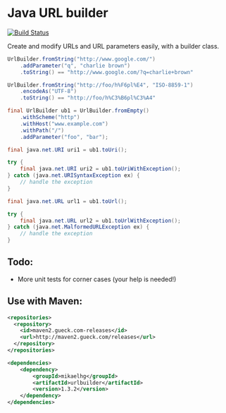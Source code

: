 Java URL builder
================

[![Build Status](https://travis-ci.org/mikaelhg/urlbuilder.png)](https://travis-ci.org/mikaelhg/urlbuilder)

Create and modify URLs and URL parameters easily, with a builder class.

```java
UrlBuilder.fromString("http://www.google.com/")
    .addParameter("q", "charlie brown")
    .toString() == "http://www.google.com/?q=charlie+brown"

UrlBuilder.fromString("http://foo/h%F6pl%E4", "ISO-8859-1")
    .encodeAs("UTF-8")
    .toString() == "http://foo/h%C3%B6pl%C3%A4"

final UrlBuilder ub1 = UrlBuilder.fromEmpty()
    .withScheme("http")
    .withHost("www.example.com")
    .withPath("/")
    .addParameter("foo", "bar");

final java.net.URI uri1 = ub1.toUri();

try {
    final java.net.URI uri2 = ub1.toUriWithException();
} catch (java.net.URISyntaxException ex) {
    // handle the exception
}

final java.net.URL url1 = ub1.toUrl();

try {
    final java.net.URL url2 = ub1.toUrlWithException();
} catch (java.net.MalformedURLException ex) {
    // handle the exception
}
```

Todo:
-----

* More unit tests for corner cases (your help is needed!)

Use with Maven:
-----------------------

```xml
<repositories>
  <repository>
    <id>maven2.gueck.com-releases</id>
    <url>http://maven2.gueck.com/releases</url>
  </repository>
</repositories>

<dependencies>
    <dependency>
        <groupId>mikaelhg</groupId>
        <artifactId>urlbuilder</artifactId>
        <version>1.3.2</version>
    </dependency>
</dependencies>
```
